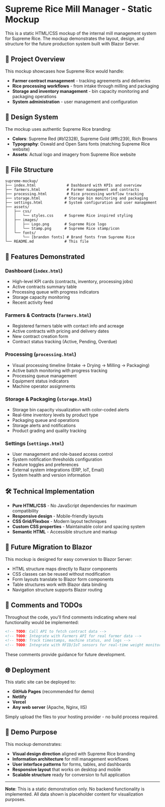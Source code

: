 # Supreme Rice Mill Manager - Static Mockup

This is a static HTML/CSS mockup of the internal mill management system for Supreme Rice. The mockup demonstrates the layout, design, and structure for the future production system built with Blazor Server.

## 🎯 Project Overview

This mockup showcases how Supreme Rice would handle:
- **Farmer contract management** - tracking agreements and deliveries
- **Rice processing workflows** - from intake through milling and packaging  
- **Storage and inventory management** - bin capacity monitoring and packaging operations
- **System administration** - user management and configuration

## 🎨 Design System

The mockup uses authentic Supreme Rice branding:
- **Colors**: Supreme Red (#b12328), Supreme Gold (#ffc239), Rich Browns
- **Typography**: Oswald and Open Sans fonts (matching Supreme Rice website)
- **Assets**: Actual logo and imagery from Supreme Rice website

## 📂 File Structure

```
supreme-mockup/
├── index.html              # Dashboard with KPIs and overview
├── farmers.html            # Farmer management and contracts
├── processing.html         # Rice processing workflow tracking
├── storage.html           # Storage bin monitoring and packaging
├── settings.html          # System configuration and user management
├── assets/
│   ├── css/
│   │   └── styles.css     # Supreme Rice inspired styling
│   ├── images/
│   │   ├── Logo.png       # Supreme Rice logo
│   │   └── Stamp.png      # Supreme Rice stamp/icon
│   └── fonts/
│       └── [brandon fonts] # Brand fonts from Supreme Rice
└── README.md              # This file
```

## 🚀 Features Demonstrated

### Dashboard (`index.html`)
- High-level KPI cards (contracts, inventory, processing jobs)
- Active contracts summary table
- Processing queue with progress indicators
- Storage capacity monitoring
- Recent activity feed

### Farmers & Contracts (`farmers.html`)
- Registered farmers table with contact info and acreage
- Active contracts with pricing and delivery dates
- New contract creation form
- Contract status tracking (Active, Pending, Overdue)

### Processing (`processing.html`)
- Visual processing timeline (Intake → Drying → Milling → Packaging)
- Active batch monitoring with progress tracking
- Processing queue management
- Equipment status indicators
- Machine operator assignments

### Storage & Packaging (`storage.html`)
- Storage bin capacity visualization with color-coded alerts
- Real-time inventory levels by product type
- Packaging queue and operations
- Storage alerts and notifications
- Product grading and quality tracking

### Settings (`settings.html`)
- User management and role-based access control
- System notification thresholds configuration
- Feature toggles and preferences
- External system integrations (ERP, IoT, Email)
- System health and version information

## 🛠️ Technical Implementation

- **Pure HTML/CSS** - No JavaScript dependencies for maximum compatibility
- **Responsive design** - Mobile-friendly layouts
- **CSS Grid/Flexbox** - Modern layout techniques
- **Custom CSS properties** - Maintainable color and spacing system
- **Semantic HTML** - Accessible structure and markup

## 🔄 Future Migration to Blazor

This mockup is designed for easy conversion to Blazor Server:
- HTML structure maps directly to Razor components
- CSS classes can be reused without modification  
- Form layouts translate to Blazor form components
- Table structures work with Blazor data binding
- Navigation structure supports Blazor routing

## 📝 Comments and TODOs

Throughout the code, you'll find comments indicating where real functionality would be implemented:

```html
<!-- TODO: Call API to fetch contract data -->
<!-- TODO: Integrate with Farmers API for real farmer data -->
<!-- TODO: Track timestamps, machine status, and logs -->
<!-- TODO: Integrate with RFID/IoT sensors for real-time weight monitoring -->
```

These comments provide guidance for future development.

## 🌐 Deployment

This static site can be deployed to:
- **GitHub Pages** (recommended for demo)
- **Netlify** 
- **Vercel**
- **Any web server** (Apache, Nginx, IIS)

Simply upload the files to your hosting provider - no build process required.

## 🎯 Demo Purpose

This mockup demonstrates:
- **Visual design direction** aligned with Supreme Rice branding
- **Information architecture** for mill management workflows
- **User interface patterns** for forms, tables, and dashboards
- **Responsive layout** that works on desktop and mobile
- **Scalable structure** ready for conversion to full application

---

**Note**: This is a static demonstration only. No backend functionality is implemented. All data shown is placeholder content for visualization purposes.
